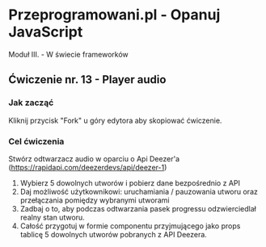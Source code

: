 # Przeprogramowani.pl - Opanuj JavaScript

Moduł III. - W świecie frameworków

## Ćwiczenie nr. 13 - Player audio

### Jak zacząć

Kliknij przycisk "Fork" u góry edytora aby skopiować ćwiczenie.

### Cel ćwiczenia

Stwórz odtwarzacz audio w oparciu o Api Deezer'a (https://rapidapi.com/deezerdevs/api/deezer-1)
1. Wybierz 5 dowolnych utworów i pobierz dane bezpośrednio z API
2. Daj możliwość użytkownikowi: uruchamiania / pauzowania utworu oraz przełączania pomiędzy wybranymi utworami
3. Zadbaj o to, aby podczas odtwarzania pasek progressu odzwierciedlał realny stan utworu. 
4. Całość przygotuj w formie componentu <Player> przyjmującego jako props tablicę 5 dowolnych utworów pobranych z API Deezera. 